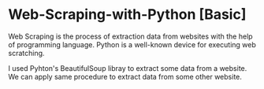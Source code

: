 # Web-Scraping-with-Python [Basic]

Web Scraping is the process of extraction data from websites with the help of programming language.
Python is a well-known device for executing web scratching.

I used Pyhton's BeautifulSoup libray to extract some data from a website. We can apply same procedure to extract data from some other website.
